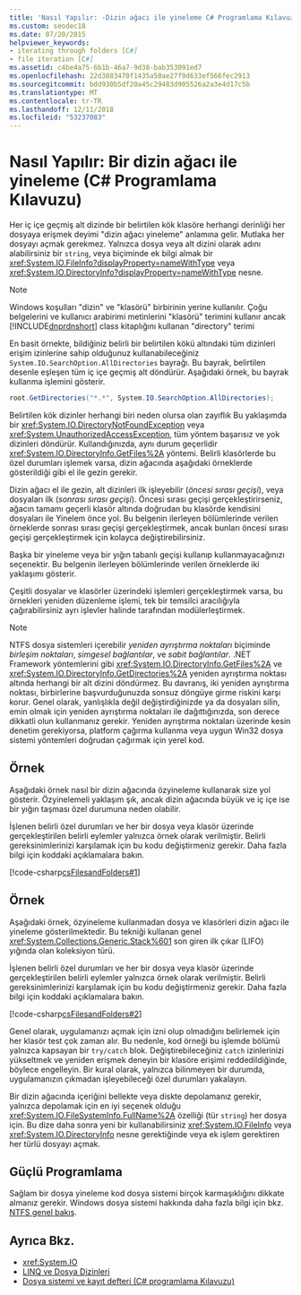```yaml
---
title: 'Nasıl Yapılır: -Dizin ağacı ile yineleme C# Programlama Kılavuzu'
ms.custom: seodec18
ms.date: 07/20/2015
helpviewer_keywords:
- iterating through folders [C#]
- file iteration [C#]
ms.assetid: c4be4a75-6b1b-46a7-9d38-bab353091ed7
ms.openlocfilehash: 22d3883470f1435a50ae27f9d633ef566fec2913
ms.sourcegitcommit: bdd930b5df20a45c29483d905526a2a3e4d17c5b
ms.translationtype: MT
ms.contentlocale: tr-TR
ms.lasthandoff: 12/11/2018
ms.locfileid: "53237083"
---
```

# <a name="how-to-iterate-through-a-directory-tree-c-programming-guide"></a>Nasıl Yapılır: Bir dizin ağacı ile yineleme (C# Programlama Kılavuzu)
Her iç içe geçmiş alt dizinde bir belirtilen kök klasöre herhangi derinliği her dosyaya erişmek deyimi "dizin ağacı yineleme" anlamına gelir. Mutlaka her dosyayı açmak gerekmez. Yalnızca dosya veya alt dizini olarak adını alabilirsiniz bir `string`, veya biçiminde ek bilgi almak bir <xref:System.IO.FileInfo?displayProperty=nameWithType> veya <xref:System.IO.DirectoryInfo?displayProperty=nameWithType> nesne.  
  
> [!NOTE]
>  Windows koşulları "dizin" ve "klasörü" birbirinin yerine kullanılır. Çoğu belgelerini ve kullanıcı arabirimi metinlerini "klasörü" terimini kullanır ancak [!INCLUDE[dnprdnshort](~/includes/dnprdnshort-md.md)] class kitaplığını kullanan "directory" terimi  
  
 En basit örnekte, bildiğiniz belirli bir belirtilen kökü altındaki tüm dizinleri erişim izinlerine sahip olduğunuz kullanabileceğiniz `System.IO.SearchOption.AllDirectories` bayrağı. Bu bayrak, belirtilen desenle eşleşen tüm iç içe geçmiş alt döndürür. Aşağıdaki örnek, bu bayrak kullanma işlemini gösterir.  
  
```csharp  
root.GetDirectories("*.*", System.IO.SearchOption.AllDirectories);  
```  
  
 Belirtilen kök dizinler herhangi biri neden olursa olan zayıflık Bu yaklaşımda bir <xref:System.IO.DirectoryNotFoundException> veya <xref:System.UnauthorizedAccessException>, tüm yöntem başarısız ve yok dizinleri döndürür. Kullandığınızda, aynı durum geçerlidir <xref:System.IO.DirectoryInfo.GetFiles%2A> yöntemi. Belirli klasörlerde bu özel durumları işlemek varsa, dizin ağacında aşağıdaki örneklerde gösterildiği gibi el ile gezin gerekir.  
  
 Dizin ağacı el ile gezin, alt dizinleri ilk işleyebilir (*öncesi sırası geçişi*), veya dosyaları ilk (*sonrası sırası geçişi*). Öncesi sırası geçişi gerçekleştirirseniz, ağacın tamamı geçerli klasör altında doğrudan bu klasörde kendisini dosyaları ile Yinelem önce yol. Bu belgenin ilerleyen bölümlerinde verilen örneklerde sonrası sırası geçişi gerçekleştirmek, ancak bunları öncesi sırası geçişi gerçekleştirmek için kolayca değiştirebilirsiniz.  
  
 Başka bir yineleme veya bir yığın tabanlı geçişi kullanıp kullanmayacağınızı seçenektir. Bu belgenin ilerleyen bölümlerinde verilen örneklerde iki yaklaşımı gösterir.  
  
 Çeşitli dosyalar ve klasörler üzerindeki işlemleri gerçekleştirmek varsa, bu örnekleri yeniden düzenleme işlemi, tek bir temsilci aracılığıyla çağırabilirsiniz ayrı işlevler halinde tarafından modülerleştirmek.  
  
> [!NOTE]
>  NTFS dosya sistemleri içerebilir *yeniden ayrıştırma noktaları* biçiminde *birleşim noktaları*, *simgesel bağlantılar*, ve *sabit bağlantılar*. .NET Framework yöntemlerini gibi <xref:System.IO.DirectoryInfo.GetFiles%2A> ve <xref:System.IO.DirectoryInfo.GetDirectories%2A> yeniden ayrıştırma noktası altında herhangi bir alt dizini döndürmez. Bu davranış, iki yeniden ayrıştırma noktası, birbirlerine başvurduğunuzda sonsuz döngüye girme riskini karşı korur. Genel olarak, yanlışlıkla değil değiştirdiğinizde ya da dosyaları silin, emin olmak için yeniden ayrıştırma noktaları ile dağıttığınızda, son derece dikkatli olun kullanmanız gerekir. Yeniden ayrıştırma noktaları üzerinde kesin denetim gerekiyorsa, platform çağırma kullanma veya uygun Win32 dosya sistemi yöntemleri doğrudan çağırmak için yerel kod.  
  
## <a name="example"></a>Örnek  
 Aşağıdaki örnek nasıl bir dizin ağacında özyineleme kullanarak size yol gösterir. Özyinelemeli yaklaşım şık, ancak dizin ağacında büyük ve iç içe ise bir yığın taşması özel durumuna neden olabilir.  
  
 İşlenen belirli özel durumları ve her bir dosya veya klasör üzerinde gerçekleştirilen belirli eylemler yalnızca örnek olarak verilmiştir. Belirli gereksinimlerinizi karşılamak için bu kodu değiştirmeniz gerekir. Daha fazla bilgi için koddaki açıklamalara bakın.  
  
 [!code-csharp[csFilesandFolders#1](../../../csharp/programming-guide/file-system/codesnippet/CSharp/how-to-iterate-through-a-directory-tree_1.cs)]  
  
## <a name="example"></a>Örnek  
 Aşağıdaki örnek, özyineleme kullanmadan dosya ve klasörleri dizin ağacı ile yineleme gösterilmektedir. Bu tekniği kullanan genel <xref:System.Collections.Generic.Stack%601> son giren ilk çıkar (LIFO) yığında olan koleksiyon türü.  
  
 İşlenen belirli özel durumları ve her bir dosya veya klasör üzerinde gerçekleştirilen belirli eylemler yalnızca örnek olarak verilmiştir. Belirli gereksinimlerinizi karşılamak için bu kodu değiştirmeniz gerekir. Daha fazla bilgi için koddaki açıklamalara bakın.  
  
 [!code-csharp[csFilesandFolders#2](../../../csharp/programming-guide/file-system/codesnippet/CSharp/how-to-iterate-through-a-directory-tree_2.cs)]  
  
 Genel olarak, uygulamanızı açmak için izni olup olmadığını belirlemek için her klasör test çok zaman alır. Bu nedenle, kod örneği bu işlemde bölümü yalnızca kapsayan bir `try/catch` blok. Değiştirebileceğiniz `catch` izinlerinizi yükseltmek ve yeniden erişmek deneyin bir klasöre erişimi reddedildiğinde, böylece engelleyin. Bir kural olarak, yalnızca bilinmeyen bir durumda, uygulamanızın çıkmadan işleyebileceği özel durumları yakalayın.  
  
 Bir dizin ağacında içeriğini bellekte veya diskte depolamanız gerekir, yalnızca depolamak için en iyi seçenek olduğu <xref:System.IO.FileSystemInfo.FullName%2A> özelliği (tür `string`) her dosya için. Bu dize daha sonra yeni bir kullanabilirsiniz <xref:System.IO.FileInfo> veya <xref:System.IO.DirectoryInfo> nesne gerektiğinde veya ek işlem gerektiren her türlü dosyayı açmak.  
  
## <a name="robust-programming"></a>Güçlü Programlama  
 Sağlam bir dosya yineleme kod dosya sistemi birçok karmaşıklığını dikkate almanız gerekir. Windows dosya sistemi hakkında daha fazla bilgi için bkz. [NTFS genel bakış](/windows-server/storage/file-server/ntfs-overview).  
  
## <a name="see-also"></a>Ayrıca Bkz.

- <xref:System.IO>  
- [LINQ ve Dosya Dizinleri](../../../csharp/programming-guide/concepts/linq/linq-and-file-directories.md)  
- [Dosya sistemi ve kayıt defteri (C# programlama Kılavuzu)](../../../csharp/programming-guide/file-system/index.md)

